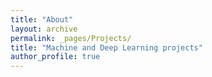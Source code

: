 ```yaml
---
title: "About"
layout: archive
permalink: _pages/Projects/
title: "Machine and Deep Learning projects"
author_profile: true
---
```

